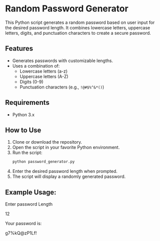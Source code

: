 # Random Password Generator

This Python script generates a random password based on user input for the desired password length. It combines lowercase letters, uppercase letters, digits, and punctuation characters to create a secure password.

## Features
- Generates passwords with customizable lengths.
- Uses a combination of:
  - Lowercase letters (a-z)
  - Uppercase letters (A-Z)
  - Digits (0-9)
  - Punctuation characters (e.g., `!@#$%^&*()`)

## Requirements
- Python 3.x

## How to Use

1. Clone or download the repository.
2. Open the script in your favorite Python environment.
3. Run the script:
   ```bash
   python password_generator.py
   ```
4. Enter the desired password length when prompted.
5. The script will display a randomly generated password.

## Example Usage:
Enter password Length

12

Your password is: 

g7%kQ@zP1Lf!

